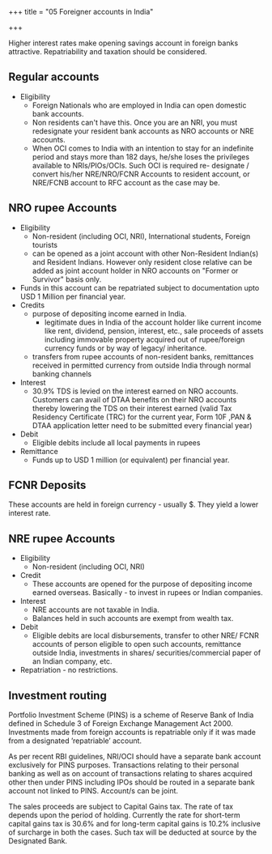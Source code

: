 +++
title = "05 Foreigner accounts in India"

+++

Higher interest rates make opening savings account in foreign banks attractive. Repatriability and taxation should be considered.

## Regular accounts
- Eligibility
  - Foreign Nationals who are employed in India can open domestic bank accounts.
  - Non residents can't have this. Once you are an NRI, you must redesignate your resident bank accounts as NRO accounts or NRE accounts.
  - When OCI comes to India with an intention to stay for an indefinite period and stays more than 182 days, he/she loses the privileges available to NRIs/PIOs/OCIs. Such OCI is required re- designate / convert his/her NRE/NRO/FCNR Accounts to resident account, or NRE/FCNB account to RFC account as the case may be. 

## NRO rupee Accounts
- Eligibility 
  - Non-resident (including OCI, NRI), International students, Foreign tourists
  - can be opened as a joint account with other Non-Resident Indian(s) and Resident Indians. However only resident close relative can be added as joint account holder in NRO accounts on "Former or Survivor" basis only.
- Funds in this account can be repatriated subject to documentation upto USD 1 Million per financial year.
- Credits
  - purpose of depositing income earned in India.
    - legitimate dues in India of the account holder like current income like rent, dividend, pension, interest, etc., sale proceeds of assets including immovable property acquired out of rupee/foreign currency funds or by way of legacy/ inheritance.
  - transfers from rupee accounts of non-resident banks, remittances received in permitted currency from outside India through normal banking channels
- Interest
  - 30.9% TDS is levied on the interest earned on NRO accounts. Customers can avail of DTAA benefits on their NRO accounts thereby lowering the TDS on their interest earned (valid Tax Residency Certificate (TRC) for the current year, Form 10F ,PAN & DTAA application letter need to be submitted every financial year)
- Debit
  - Eligible debits include all local payments in rupees
- Remittance
  - Funds up to USD 1 million (or equivalent) per financial year.

## FCNR Deposits
These accounts are held in foreign currency - usually $. They yield a lower interest rate.

## NRE rupee Accounts
- Eligibility
  - Non-resident (including OCI, NRI)
- Credit
  - These accounts are opened for the purpose of depositing income earned overseas. Basically - to invest in rupees or Indian companies.
- Interest
  - NRE accounts are not taxable in India.
  - Balances held in such accounts are exempt from wealth tax.
- Debit
  - Eligible debits are local disbursements, transfer to other NRE/ FCNR accounts of person eligible to open such accounts, remittance outside India, investments in shares/ securities/commercial paper of an Indian company, etc.
- Repatriation - no restrictions.


## Investment routing

Portfolio Investment Scheme (PINS) is a scheme of Reserve Bank of India defined in Schedule 3 of Foreign Exchange Management Act 2000. Investments made from foreign accounts is repatriable only if it was made from a designated ’repatriable’ account.

As per recent RBI guidelines, NRI/OCI should have a separate bank account exclusively for PINS purposes. Transactions relating to their personal banking as well as on account of transactions relating to shares acquired other then under PINS including IPOs should be routed in a separate bank account not linked to PINS. Account/s can be joint.

The sales proceeds are subject to Capital Gains tax. The rate of tax depends upon the period of holding. Currently the rate for short-term capital gains tax is 30.6% and for long-term capital gains is 10.2% inclusive of surcharge in both the cases. Such tax will be deducted at source by the Designated Bank.